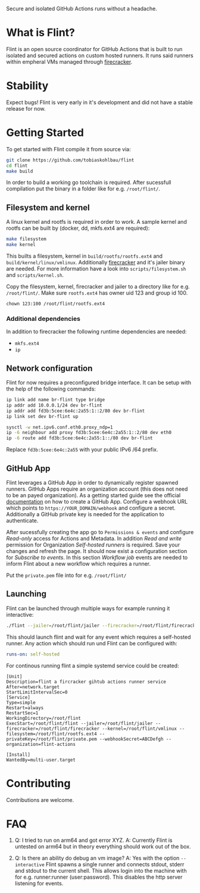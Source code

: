 Secure and isolated GitHub Actions runs without a headache.

# What is Flint?
Flint is an open source coordinator for GitHub Actions that is built to run isolated and secured actions on custom hosted runners.
It runs said runners within empheral VMs managed through [firecracker](https://github.com/firecracker-microvm/firecracker).

# Stability

Expect bugs! Flint is very early in it's development and did not have a stable release for now.

# Getting Started

To get started with Flint compile it from source via:

```sh
git clone https://github.com/tobiaskohlbau/flint
cd flint
make build
````

In order to build a working go toolchain is required. After sucessfull compilation put the binary in a folder like for
e.g. `/root/flint/`.

## Filesystem and kernel
A linux kernel and rootfs is required in order to work. A sample kernel and rootfs can be built by (docker, dd, mkfs.ext4 are required):

```sh
make filesystem
make kernel
```

This builts a filesystem, kernel in `build/rootfs/rootfs.ext4` and `build/kernel/linux/vmlinux`. Additionally
[firecracker](https://github.com/firecracker-microvm/firecracker) and it's jailer binary are needed.
For more information have a look into `scripts/filesystem.sh` and `scripts/kernel.sh`.

Copy the filesystem, kernel, firecracker and jailer to a directory like for e.g. `/root/flint/`. Make sure `rootfs.ext4`
has owner uid 123 and group id 100.

`chown 123:100 /root/flint/rootfs.ext4`

### Additional dependencies

In addition to firecracker the following runtime dependencies are needed:

- `mkfs.ext4`
- `ip`

## Network configuration

Flint for now requires a preconfigured bridge interface. It can be setup with the help of the following commands:

```sh
ip link add name br-flint type bridge
ip addr add 10.0.0.1/24 dev br-flint
ip addr add fd3b:5cee:6e4c:2a55:1::2/80 dev br-flint
ip link set dev br-flint up

sysctl -w net.ipv6.conf.eth0.proxy_ndp=1
ip -6 neighbour add proxy fd3b:5cee:6e4c:2a55:1::2/80 dev eth0
ip -6 route add fd3b:5cee:6e4c:2a55:1::/80 dev br-flint
```

Replace `fd3b:5cee:6e4c:2a55` with your public IPv6 /64 prefix.

## GitHub App

Flint leverages a GitHub App in order to dynamically register spawned runners. GitHub Apps require an organization
account (this does not need to be an payed organization). As a getting started guide see the official [documentation](bhttps://docs.github.com/en/apps/creating-github-apps/creating-github-apps/creating-a-github-app)
on how to create a GitHub App. Configure a webhook URL which points to `https://YOUR_DOMAIN/webhook` and configure
a secret. Additionally a GitHub private key is needed for the application to authenticate.

After sucessfully creating the app go to `Permissions & events` and configure _Read-only_ access for Actions and Metadata.
In addition _Read and write_ permission for Organization _Self-hosted runners_ is required. Save your changes and refresh
the page. It should now exist a configuration section for _Subscribe to events_. In this section _Workflow job_ events
are needed to inform Flint about a new workflow which requires a runner.

Put the `private.pem` file into for e.g. `/root/flint/`

## Launching

Flint can be launched through multiple ways for example running it interactive:

```sh
./flint --jailer=/root/flint/jailer --firecracker=/root/flint/firecracker --kernel=/root/flint/vmlinux --filesystem=/root/flint/rootfs.ext4 --privateKey=/root/flint/private.pem --webhookSecret=ABCDefgh --organization=flint-actions --appID=123456
```

This should launch flint and wait for any event which requires a self-hosted runner. Any action which should run und Flint
can be configured with:


```YAML
runs-on: self-hosted
```


For continous running flint a simple systemd service could be created:

```
[Unit]
Description=flint a fircracker gihtub actions runner service
After=network.target
StartLimitIntervalSec=0
[Service]
Type=simple
Restart=always
RestartSec=1
WorkingDirectory=/root/flint
ExecStart=/root/flint/flint --jailer=/root/flint/jailer --firecracker=/root/flint/firecracker --kernel=/root/flint/vmlinux --filesystem=/root/flint/rootfs.ext4 --privateKey=/root/flint/private.pem --webhookSecret=ABCDefgh --organization=flint-actions

[Install]
WantedBy=multi-user.target
```

# Contributing

Contributions are welcome.

# FAQ

1. Q: I tried to run on arm64 and got error XYZ.
   A: Currently Flint is untested on arm64 but in theory everything should work out of the box.

2. Q: Is there an ability do debug an vm image?
   A: Yes with the option `--interactive` Flint spawns a single runner and connects stdout, stderr and stdout to the
      current shell. This allows login into the machine with for e.g. runner:runner (user:password). This disables
      the http server listening for events.
